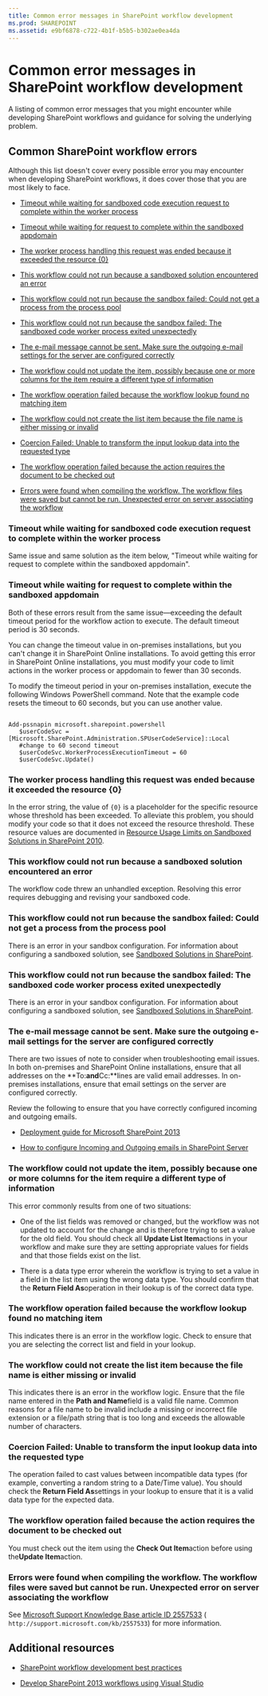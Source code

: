 ```yaml
---
title: Common error messages in SharePoint workflow development
ms.prod: SHAREPOINT
ms.assetid: e9bf6878-c722-4b1f-b5b5-b302ae0ea4da
---
```



# Common error messages in SharePoint workflow development
A listing of common error messages that you might encounter while developing SharePoint workflows and guidance for solving the underlying problem. 
## Common SharePoint workflow errors

Although this list doesn't cover every possible error you may encounter when developing SharePoint workflows, it does cover those that you are most likely to face. 
  
    
    

-  [Timeout while waiting for sandboxed code execution request to complete within the worker process](#bkmk_error01)
    
  
-  [Timeout while waiting for request to complete within the sandboxed appdomain](#bkmk_error02)
    
  
-  [The worker process handling this request was ended because it exceeded the resource {0}](#bkmk_error03)
    
  
-  [This workflow could not run because a sandboxed solution encountered an error](#bkmk_error04)
    
  
-  [This workflow could not run because the sandbox failed: Could not get a process from the process pool](#bkmk_error05)
    
  
-  [This workflow could not run because the sandbox failed: The sandboxed code worker process exited unexpectedly](#bkmk_error06)
    
  
-  [The e-mail message cannot be sent. Make sure the outgoing e-mail settings for the server are configured correctly](#bkmk_error07)
    
  
-  [The workflow could not update the item, possibly because one or more columns for the item require a different type of information](#bkmk_error08)
    
  
-  [The workflow operation failed because the workflow lookup found no matching item](#bkmk_error09)
    
  
-  [The workflow could not create the list item because the file name is either missing or invalid](#bkmk_error10)
    
  
-  [Coercion Failed: Unable to transform the input lookup data into the requested type](#bkmk_error11)
    
  
-  [The workflow operation failed because the action requires the document to be checked out](#bkmk_error12)
    
  
-  [Errors were found when compiling the workflow. The workflow files were saved but cannot be run. Unexpected error on server associating the workflow](#bkmk_error13)
    
  

### Timeout while waiting for sandboxed code execution request to complete within the worker process
<a name="bkmk_error01"> </a>

Same issue and same solution as the item below, "Timeout while waiting for request to complete within the sandboxed appdomain". 
  
    
    

### Timeout while waiting for request to complete within the sandboxed appdomain
<a name="bkmk_error02"> </a>

Both of these errors result from the same issue—exceeding the default timeout period for the workflow action to execute. The default timeout period is 30 seconds. 
  
    
    
You can change the timeout value in on-premises installations, but you can't change it in SharePoint Online installations. To avoid getting this error in SharePoint Online installations, you must modify your code to limit actions in the worker process or appdomain to fewer than 30 seconds. 
  
    
    
To modify the timeout period in your on-premises installation, execute the following Windows PowerShell command. Note that the example code resets the timeout to 60 seconds, but you can use another value. 
  
    
    



```

Add-pssnapin microsoft.sharepoint.powershell
   $userCodeSvc = [Microsoft.SharePoint.Administration.SPUserCodeService]::Local
   #change to 60 second timeout
   $userCodeSvc.WorkerProcessExecutionTimeout = 60 
   $userCodeSvc.Update()
```


### The worker process handling this request was ended because it exceeded the resource {0}
<a name="bkmk_error03"> </a>

In the error string, the value of  `{0}` is a placeholder for the specific resource whose threshold has been exceeded. To alleviate this problem, you should modify your code so that it does not exceed the resource threshold. These resource values are documented in [Resource Usage Limits on Sandboxed Solutions in SharePoint 2010](http://msdn.microsoft.com/en-us/library/gg615462%28v=office.14%29.aspx). 
  
    
    

### This workflow could not run because a sandboxed solution encountered an error
<a name="bkmk_error04"> </a>

The workflow code threw an unhandled exception. Resolving this error requires debugging and revising your sandboxed code. 
  
    
    

### This workflow could not run because the sandbox failed: Could not get a process from the process pool
<a name="bkmk_error05"> </a>

There is an error in your sandbox configuration. For information about configuring a sandboxed solution, see  [Sandboxed Solutions in SharePoint](http://msdn.microsoft.com/en-us/library/ee536577%28v=office.14%29.aspx). 
  
    
    

### This workflow could not run because the sandbox failed: The sandboxed code worker process exited unexpectedly
<a name="bkmk_error06"> </a>

There is an error in your sandbox configuration. For information about configuring a sandboxed solution, see  [Sandboxed Solutions in SharePoint](http://msdn.microsoft.com/en-us/library/ee536577%28v=office.14%29.aspx). 
  
    
    

### The e-mail message cannot be sent. Make sure the outgoing e-mail settings for the server are configured correctly
<a name="bkmk_error07"> </a>

There are two issues of note to consider when troubleshooting email issues. In both on-premises and SharePoint Online installations, ensure that all addresses on the **To:**and**Cc:**lines are valid email addresses. In on-premises installations, ensure that email settings on the server are configured correctly.
  
    
    
Review the following to ensure that you have correctly configured incoming and outgoing emails. 
  
    
    

-  [Deployment guide for Microsoft SharePoint 2013](http://download.microsoft.com/download/1/F/6/1F6D3BE4-1174-4320-A1D1-C0E2681CCCF3/Deployment-guide-for-SharePoint-2013.pdf)
    
  
-  [How to configure Incoming and Outgoing emails in SharePoint Server](http://blogs.msdn.com/b/pareshg/archive/2010/04/23/how-to-configure-incoming-and-outgoing-emails-in-sharepoint-server-2010.aspx)
    
  

### The workflow could not update the item, possibly because one or more columns for the item require a different type of information
<a name="bkmk_error08"> </a>

This error commonly results from one of two situations: 
  
    
    

- One of the list fields was removed or changed, but the workflow was not updated to account for the change and is therefore trying to set a value for the old field. You should check all **Update List Item**actions in your workflow and make sure they are setting appropriate values for fields and that those fields exist on the list.
    
  
- There is a data type error wherein the workflow is trying to set a value in a field in the list item using the wrong data type. You should confirm that the **Return Field As**operation in their lookup is of the correct data type.
    
  

### The workflow operation failed because the workflow lookup found no matching item
<a name="bkmk_error09"> </a>

This indicates there is an error in the workflow logic. Check to ensure that you are selecting the correct list and field in your lookup. 
  
    
    

### The workflow could not create the list item because the file name is either missing or invalid
<a name="bkmk_error10"> </a>

This indicates there is an error in the workflow logic. Ensure that the file name entered in the **Path and Name**field is a valid file name. Common reasons for a file name to be invalid include a missing or incorrect file extension or a file/path string that is too long and exceeds the allowable number of characters.
  
    
    

### Coercion Failed: Unable to transform the input lookup data into the requested type
<a name="bkmk_error11"> </a>

The operation failed to cast values between incompatible data types (for example, converting a random string to a Date/Time value). You should check the **Return Field As**settings in your lookup to ensure that it is a valid data type for the expected data.
  
    
    

### The workflow operation failed because the action requires the document to be checked out
<a name="bkmk_error12"> </a>

You must check out the item using the **Check Out Item**action before using the**Update Item**action.
  
    
    

### Errors were found when compiling the workflow. The workflow files were saved but cannot be run. Unexpected error on server associating the workflow
<a name="bkmk_error13"> </a>

See  [Microsoft Support Knowledge Base article ID 2557533](http://support.microsoft.com/kb/2557533) ( `http://support.microsoft.com/kb/2557533`) for more information. 
  
    
    

## Additional resources
<a name="bk_addresources"> </a>


-  [SharePoint workflow development best practices](sharepoint-workflow-development-best-practices.md)
    
  
-  [Develop SharePoint 2013 workflows using Visual Studio](develop-sharepoint-2013-workflows-using-visual-studio.md)
    
  

  
    
    

